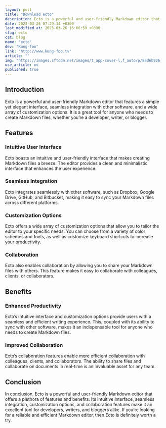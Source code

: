 ```yaml
---
layout: post
title: "Download ecto"
description: Ecto is a powerful and user-friendly Markdown editor that features a simple yet elegant interface, seamless integration with other software, and a wide array of customization options.
date: 2023-03-26 07:29:14 +0300
last_modified_at: 2023-03-26 16:06:50 +0300
slug: ecto
cat: blog
name: "ecto"
dev: "Kung-foo"
link: "http://www.kung-foo.tv"
article: ""
img: "https://images.sftcdn.net/images/t_app-cover-l,f_auto/p/8ad6b936-9b62-11e6-990d-00163ec9f5fa/1438894872/ecto-screenshot.jpg"
use_article: no
published: true
---
```

## Introduction

Ecto is a powerful and user-friendly Markdown editor that features a simple yet elegant interface, seamless integration with other software, and a wide array of customization options. It is a great tool for anyone who needs to create Markdown files, whether you’re a developer, writer, or blogger.

## Features

### Intuitive User Interface

Ecto boasts an intuitive and user-friendly interface that makes creating Markdown files a breeze. The editor provides a clean and minimalistic interface that enhances the user experience.

### Seamless Integration

Ecto integrates seamlessly with other software, such as Dropbox, Google Drive, GitHub, and Bitbucket, making it easy to sync your Markdown files across different platforms.

### Customization Options

Ecto offers a wide array of customization options that allow you to tailor the editor to your specific needs. You can choose from a variety of color schemes and fonts, as well as customize keyboard shortcuts to increase your productivity.

### Collaboration

Ecto also enables collaboration by allowing you to share your Markdown files with others. This feature makes it easy to collaborate with colleagues, clients, or collaborators.

## Benefits

### Enhanced Productivity

Ecto’s intuitive interface and customization options provide users with a seamless and efficient writing experience. This, coupled with its ability to sync with other software, makes it an indispensable tool for anyone who needs to create Markdown files.

### Improved Collaboration

Ecto’s collaboration features enable more efficient collaboration with colleagues, clients, and collaborators. The ability to share files and collaborate on documents in real-time is an invaluable asset for any team.

## Conclusion

In conclusion, Ecto is a powerful and user-friendly Markdown editor that offers a plethora of features and benefits. Its intuitive interface, seamless integration, customization options, and collaboration features make it an excellent tool for developers, writers, and bloggers alike. If you’re looking for a reliable and efficient Markdown editor, then Ecto is definitely worth a try.
